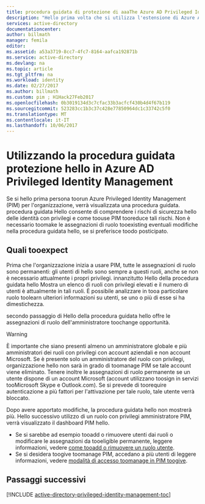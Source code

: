 ```yaml
---
title: procedura guidata di protezione di aaaThe Azure AD Privileged Identity Management
description: "Hello prima volta che si utilizza l'estensione di Azure Active Directory Privileged Identity Management hello, verrà visualizzata una procedura guidata di protezione. Questo articolo descrive i passaggi di hello per utilizzare la procedura guidata hello."
services: active-directory
documentationcenter: 
author: billmath
manager: femila
editor: 
ms.assetid: a53a3719-8cc7-4fc7-8164-aafca192871b
ms.service: active-directory
ms.devlang: na
ms.topic: article
ms.tgt_pltfrm: na
ms.workload: identity
ms.date: 02/27/2017
ms.author: billmath
ms.custom: pim ; H1Hack27Feb2017
ms.openlocfilehash: 0b3019134d3c7cfac33b3acfcf430b4d4f67b119
ms.sourcegitcommit: 523283cc1b3c37c428e77850964dc1c33742c5f0
ms.translationtype: MT
ms.contentlocale: it-IT
ms.lasthandoff: 10/06/2017
---
```

# <a name="using-hello-security-wizard-in-azure-ad-privileged-identity-management"></a>Utilizzando la procedura guidata protezione hello in Azure AD Privileged Identity Management 
Se si hello prima persona toorun Azure Privileged Identity Management (PIM) per l'organizzazione, verrà visualizzata una procedura guidata. procedura guidata Hello consente di comprendere i rischi di sicurezza hello delle identità con privilegi e come toouse PIM tooreduce tali rischi. Non è necessario toomake le assegnazioni di ruolo tooexisting eventuali modifiche nella procedura guidata hello, se si preferisce toodo posticipato.

## <a name="what-tooexpect"></a>Quali tooexpect
Prima che l'organizzazione inizia a usare PIM, tutte le assegnazioni di ruolo sono permanenti: gli utenti di hello sono sempre a questi ruoli, anche se non è necessario attualmente i propri privilegi.  innanzitutto Hello della procedura guidata hello Mostra un elenco di ruoli con privilegi elevati e il numero di utenti è attualmente in tali ruoli. È possibile analizzare in tooa particolare ruolo toolearn ulteriori informazioni su utenti, se uno o più di esse si ha dimestichezza.

secondo passaggio di Hello della procedura guidata hello offre le assegnazioni di ruolo dell'amministratore toochange opportunità.  

> [!WARNING]
> È importante che siano presenti almeno un amministratore globale e più amministratori dei ruoli con privilegi con account aziendali e non account Microsoft. Se è presente solo un amministratore del ruolo con privilegi, organizzazione hello non sarà in grado di toomanage PIM se tale account viene eliminato.
> Tenere inoltre le assegnazioni di ruolo permanente se un utente dispone di un account Microsoft (account utilizzano toosign in servizi tooMicrosoft Skype e Outlook.com). Se si prevede di toorequire autenticazione a più fattori per l'attivazione per tale ruolo, tale utente verrà bloccato.
> 
> 

Dopo avere apportato modifiche, la procedura guidata hello non mostrerà più. Hello successivo utilizzo di un ruolo con privilegi amministratore PIM, verrà visualizzato il dashboard PIM hello.  

* Se si sarebbe ad esempio tooadd o rimuovere utenti dai ruoli o modificare le assegnazioni da tooeligible permanente, leggere informazioni, vedere [come tooadd o rimuovere un ruolo utente](active-directory-privileged-identity-management-how-to-add-role-to-user.md).
* Se si desidera toogive toomanage PIM, accedano a più utenti di leggere informazioni, vedere [modalità di accesso toomanage in PIM toogive](active-directory-privileged-identity-management-how-to-give-access-to-pim.md).

## <a name="next-steps"></a>Passaggi successivi
[!INCLUDE [active-directory-privileged-identity-management-toc](../../includes/active-directory-privileged-identity-management-toc.md)]

